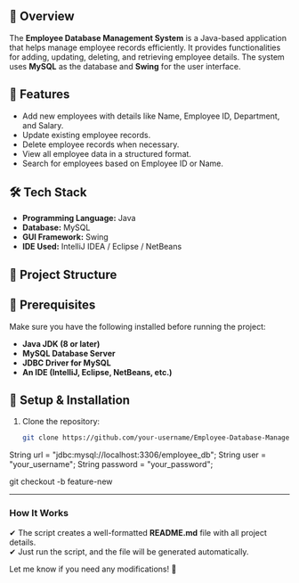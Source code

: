 

## 📌 Overview
The **Employee Database Management System** is a Java-based application that helps manage employee records efficiently. It provides functionalities for adding, updating, deleting, and retrieving employee details. The system uses **MySQL** as the database and **Swing** for the user interface.

## 🚀 Features
- Add new employees with details like Name, Employee ID, Department, and Salary.
- Update existing employee records.
- Delete employee records when necessary.
- View all employee data in a structured format.
- Search for employees based on Employee ID or Name.

## 🛠️ Tech Stack
- **Programming Language:** Java
- **Database:** MySQL
- **GUI Framework:** Swing
- **IDE Used:** IntelliJ IDEA / Eclipse / NetBeans

## 📂 Project Structure

## 🎯 Prerequisites
Make sure you have the following installed before running the project:
- **Java JDK (8 or later)**
- **MySQL Database Server**
- **JDBC Driver for MySQL**
- **An IDE (IntelliJ, Eclipse, NetBeans, etc.)**

## 🔧 Setup & Installation
1. Clone the repository:
   ```sh
   git clone https://github.com/your-username/Employee-Database-Management-System.git


String url = "jdbc:mysql://localhost:3306/employee_db";
String user = "your_username";
String password = "your_password";


git checkout -b feature-new



---

### **How It Works**  
✔ The script creates a well-formatted **README.md** file with all project details.  
✔ Just run the script, and the file will be generated automatically.  

Let me know if you need any modifications! 🚀
